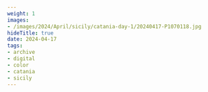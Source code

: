 ```yaml
---
weight: 1
images:
- /images/2024/April/sicily/catania-day-1/20240417-P1070118.jpg
hideTitle: true
date: 2024-04-17
tags:
- archive
- digital
- color
- catania
- sicily
---
```


